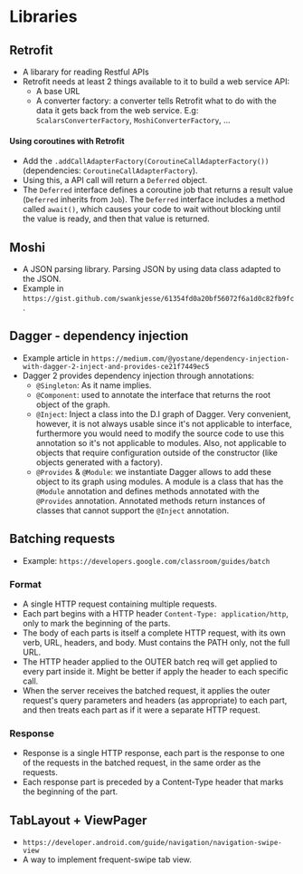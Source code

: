 # Libraries

## Retrofit
- A libarary for reading Restful APIs
- Retrofit needs at least 2 things available to it to build a web service API:
  + A base URL
  + A converter factory: a converter tells Retrofit what to do with the data it gets back from the web service. E.g: `ScalarsConverterFactory`, `MoshiConverterFactory`, ...
#### Using coroutines with Retrofit
- Add the `.addCallAdapterFactory(CoroutineCallAdapterFactory())` (dependencies: `CoroutineCallAdapterFactory`).
- Using this, a API call will return a `Deferred` object. 
- The `Deferred` interface defines a coroutine job that returns a result value (`Deferred` inherits from `Job`). The `Deferred` interface includes a method called `await()`, which causes your code to wait without blocking until the value is ready, and then that value is returned.

## Moshi
- A JSON parsing library. Parsing JSON by using data class adapted to the JSON.
- Example in `https://gist.github.com/swankjesse/61354fd0a20bf56072f6a1d0c82fb9fc`.

## Dagger - dependency injection
- Example article in `https://medium.com/@yostane/dependency-injection-with-dagger-2-inject-and-provides-ce21f7449ec5`
- Dagger 2 provides dependency injection through annotations:
  + `@Singleton`: As it name implies.
  + `@Component`: used to annotate the interface that returns the root object of the graph.
  + `@Inject`: Inject a class into the D.I graph of Dagger. Very convenient, however, it is not always usable since it's not applicable to interface, furthermore you would need to modify the source code to use this annotation so it's not applicable to modules. Also, not applicable to objects that require configuration outside of the constructor (like objects generated with a factory).
  + `@Provides` & `@Module`: we instantiate Dagger allows to add these object to its graph using modules. A module is a class that has the `@Module` annotation and defines methods annotated with the `@Provides` annotation. Annotated methods return instances of classes that cannot support the `@Inject` annotation.

## Batching requests
- Example: `https://developers.google.com/classroom/guides/batch`
### Format
- A single HTTP request containing multiple requests.
- Each part begins with a HTTP header `Content-Type: application/http`, only to mark the beginning of the parts.
- The body of each parts is itself a complete HTTP request, with its own verb, URL, headers, and body. Must contains the PATH only, not the full URL.
- The HTTP header applied to the OUTER batch req will get applied to every part inside it. Might be better if apply the header to each specific call.
- When the server receives the batched request, it applies the outer request's query parameters and headers (as appropriate) to each part, and then treats each part as if it were a separate HTTP request.
### Response
- Response is a single HTTP response, each part is the response to one of the requests in the batched request, in the same order as the requests.
- Each response part is preceded by a Content-Type header that marks the beginning of the part.
## TabLayout + ViewPager
- `https://developer.android.com/guide/navigation/navigation-swipe-view`
- A way to implement frequent-swipe tab view.
